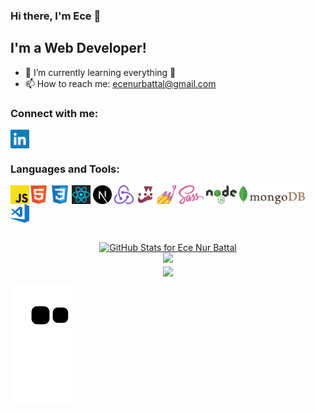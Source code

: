### Hi there, I'm Ece 👋

## I'm a Web Developer!

- 🌱 I’m currently learning everything 🤣
- 📫 How to reach me: <span><a href="mailto:ecenurbattal@gmail.com">ecenurbattal@gmail.com</a></span>

### Connect with me:

<p align="left">
<a href="https://www.linkedin.com/in/ece-nur-battal-9976481b4/" target="blank"><img align="center" src="https://github.com/ecenurbattal/ecenurbattal/blob/main/icons/social/linkedin.svg" alt="ecenurbattal" height="30" /></a>
</p>

### Languages and Tools:

[<img align="left" src="https://github.com/ecenurbattal/ecenurbattal/blob/main/icons/tech/javascript.svg" alt="Javascript" height="30" />](https://www.javascript.com)
[<img align="center" src="https://github.com/ecenurbattal/ecenurbattal/blob/main/icons/tech/html5.svg" alt="Html5" height="30" />](https://developer.mozilla.org/en-US/docs/Glossary/HTML5)
[<img align="center" src="https://github.com/ecenurbattal/ecenurbattal/blob/main/icons/tech/css3.svg" alt="Css3" height="30" />](https://developer.mozilla.org/en-US/docs/Web/CSS)
[<img align="center" src="https://github.com/ecenurbattal/ecenurbattal/blob/main/icons/tech/react.svg" alt="ReactJS" height="30" />](https://reactjs.org)
[<img align="center" src="https://github.com/ecenurbattal/ecenurbattal/blob/main/icons/tech/nextdotjs.svg" alt="NextJS" height="30" />](https://nextjs.org)
[<img align="center" src="https://github.com/ecenurbattal/ecenurbattal/blob/main/icons/tech/redux.svg" alt="Redux" height="30" />](https://redux.js.org)
[<img align="center" src="https://github.com/ecenurbattal/ecenurbattal/blob/main/icons/tech/jest.svg" alt="Jest" height="30" />](https://jestjs.io)
[<img align="center" src="https://github.com/ecenurbattal/ecenurbattal/blob/main/icons/tech/styled-components.png" alt="Styled Components" height="30" />](https://styled-components.com)
[<img align="center" src="https://github.com/ecenurbattal/ecenurbattal/blob/main/icons/tech/sass.svg" alt="Sass" height="30" />](https://sass-lang.com/guide)
[<img align="center" src="https://github.com/ecenurbattal/ecenurbattal/blob/main/icons/tech/nodejs.svg" alt="NodeJS" height="30" />](https://nodejs.org)
[<img align="center" src="https://github.com/ecenurbattal/ecenurbattal/blob/main/icons/tech/mongodb.svg" alt="MongoDB" height="30" />](https://www.mongodb.com)
[<img align="center" src="https://github.com/ecenurbattal/ecenurbattal/blob/main/icons/tech/visual-studio-code.svg" alt="Visual Studio Code" height="30" />](https://code.visualstudio.com)


<br />

<div align="center">
<a align="center" href="https://github.com/anuraghazra/github-readme-stats">
  <img src="https://github-readme-stats.vercel.app/api?username=ecenurbattal&show_icons=true&include_all_commits=true&count_private=true&theme=jolly&layout=compact" alt="GitHub Stats for Ece Nur Battal" width="700">
</a></div>

<div align="center">
<a align="center" href="https://github.com/anuraghazra/github-readme-stats">
  <img src="https://github-readme-streak-stats.herokuapp.com?user=ecenurbattal&theme=jolly" width="700">
</a></div>

<div align="center">
  <a align="center" href="https://github.com/anuraghazra/github-readme-stats">
  <img align="center" src="https://github-readme-stats.vercel.app/api/top-langs/?username=ecenurbattal&layout=compact&theme=radical" />
</a>
</div>

![ecenurbattal snake gif](https://github.com/ecenurbattal/ecenurbattal/blob/output/github-contribution-grid-snake.svg)

<br />
<br />
